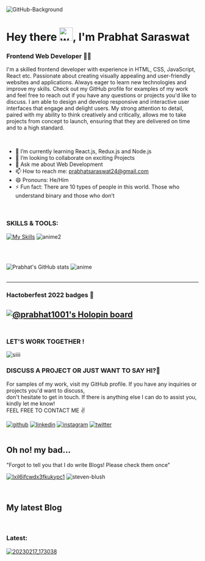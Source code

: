 
![GitHub-Background](https://user-images.githubusercontent.com/71027441/161906464-e0be095c-9aa1-4c3d-9bd6-491282406f0e.jpg)

# Hey there <img alt="wave" src="https://emojis.slackmojis.com/emojis/images/1588177020/8809/wave_hello.gif?1588177020" width="35">, I'm Prabhat Saraswat
### Frontend Web Developer 👨‍💻

I'm a skilled frontend developer with experience in HTML, CSS, JavaScript, React etc. Passionate about creating visually appealing and user-friendly websites and applications. Always eager to learn new technologies and improve my skills. Check out my GitHub profile for examples of my work and feel free to reach out if you have any questions or projects you'd like to discuss. I am able to design and develop responsive and interactive user interfaces that engage and delight users. My strong attention to detail, paired with my ability to think creatively and critically, allows me to take projects from concept to launch, ensuring that they are delivered on time and to a high standard. 

<br>

- 🌱 I’m currently learning React.js, Redux.js and Node.js
- 👯 I’m looking to collaborate on exciting Projects
- 💬 Ask me about Web Development 
- 📫 How to reach me: prabhatsaraswat24@gmail.com 
- 😄 Pronouns: He/Him
- ⚡ Fun fact: There are 10 types of people in this world. Those who understand binary and those who don’t

<br>

### SKILLS & TOOLS:

[![My Skills](https://skillicons.dev/icons?i=html,css,js,bootstrap,react,redux,firebase,mongodb,nodejs,mysql,github,git,java,py,jquery,figma,styledcomponents,vscode,idea,linux,cpp,arduino,raspberrypi,stackoverflow,ps,discord,md&perline=9)](https://skillicons.dev)
![anime2](https://user-images.githubusercontent.com/71027441/210265061-e3fa01e3-7022-4ad3-949d-67a4bd7d3da3.gif)

<br>
<br>

![Prabhat's GitHub stats](https://github-readme-stats.vercel.app/api?username=prabhat1001&show_icons=true&theme=github_dark) ![anime](https://user-images.githubusercontent.com/71027441/210264335-1f0a020c-423e-4280-af02-b98b98ba7e75.gif)
<br>
<br>



-----------------------------------
### Hactoberfest 2022 badges 🍁

[![@prabhat1001's Holopin board](https://holopin.me/prabhat1001)](https://holopin.io/@prabhat1001)
<br>
<br>
-----------------------------------

### LET'S WORK TOGETHER !

![siiii](https://user-images.githubusercontent.com/71027441/210264558-b1d4e327-2243-4074-88bc-4a26a30a5cfe.gif) 
<br>

### DISCUSS A PROJECT OR JUST WANT TO SAY HI?🍁
For samples of my work, visit my GitHub profile. If you have any inquiries or projects you'd want to discuss,<br> 
don't hesitate to get in touch. If there is anything else I can do to assist you, kindly let me know!<br>
FEEL FREE TO CONTACT ME ✌️
<!-- Links -->

[![github](https://skillicons.dev/icons?i=github)](https://twitter.com/PrabhatSar10)
[![linkedin](https://skillicons.dev/icons?i=linkedin)](https://www.linkedin.com/in/prabhatkumarsaraswat/)
[![instagram](https://skillicons.dev/icons?i=instagram)](https://www.instagram.com/saraswat__prabhat)
[![twitter](https://skillicons.dev/icons?i=twitter)](https://twitter.com/PrabhatSar10)
<br>
<br>
## Oh no! my bad... 
"Forgot to tell you that I do write Blogs! Please check them once" <br>

[![lxil6ifcwdx3fkukypc1](https://user-images.githubusercontent.com/71027441/211052441-13003029-ff48-4e1d-9f66-319b2fcb7db0.png)](https://prabhat1001.hashnode.dev/) ![steven-blush](https://user-images.githubusercontent.com/71027441/211047632-789f529f-e8d9-4549-ae46-3366d90e187c.gif)

<br>

<h2> My latest Blog </h2><br>



<h3>Latest: </h3>

<!-- Latest blog on CSS positioning property -->
[![20230217_173038](https://user-images.githubusercontent.com/71027441/220071684-07e9939e-1fa9-4148-b80b-3cefd0ac4544.png)](https://prabhat1001.hashnode.dev/css-positioning-property-all-you-need-to-know)
<!-- 
<h3>Previous: </h3>

<!-- Blog on future of frontend -->
<!-- [![20230212_210028](https://user-images.githubusercontent.com/71027441/218320504-80fd8642-45d2-4b29-941d-187cdee569a5.jpg)](https://prabhat1001.hashnode.dev/the-future-of-frontend-development-emerging-trends-and-technologies) --> 

<!-- Third type -->
<!-- [![PicsArt_01-04-04 15 01](https://user-images.githubusercontent.com/71027441/211494112-80394352-ca79-4742-b112-b5976ccfbca8.png)](https://prabhat1001.hashnode.dev/all-you-need-to-know-about-the-internet-part-1) -->

<!-- Second type -->
<!-- [![PicsArt_01-04-04 15 01](https://user-images.githubusercontent.com/71027441/211489813-83962ca9-629b-4d6c-99e7-22c739c212c7.png)](https://prabhat1001.hashnode.dev/all-you-need-to-know-about-the-internet-part-1) -->













<!-- Here are some ideas to get you started:

- 🔭 I’m currently working on ...
- 🌱 I’m currently learning ...
- 👯 I’m looking to collaborate on ...
- 🤔 I’m looking for help with ...
- 💬 Ask me about ...
- 📫 How to reach me: ...
- 😄 Pronouns: ...
- ⚡ Fun fact: ...
-->

